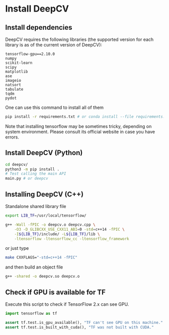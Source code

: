 # Install DeepCV

## Install dependencies

DeepCV requires the following libraries (the supported version for each library is as of the current version of DeepCV):

```
tensorflow-gpu==2.10.0
numpy
scikit-learn
scipy
matplotlib
ase
imageio
natsort
tabulate
tqdm
pydot
```

One can use this command to install all of them
```sh
pip install -r requirements.txt # or conda install --file requirements.txt
```

Note that installing tensorflow may be sometimes tricky, depending on system environment. 
Please consult its official website in case you have errors.

## Install DeepCV (Python)

```sh
cd deepcv/
python3 -m pip install .
# Test calling the main API
main.py # or deepcv
```

## Installing DeepCV (C++)

Standalone shared library file
```sh
export LIB_TF=/usr/local/tensorflow/

g++ -Wall -fPIC -o deepcv.o deepcv.cpp \
    -O3 -D_GLIBCXX_USE_CXX11_ABI=0 -std=c++14 -fPIC \
    -I${LIB_TF}/include/ -L${LIB_TF}/lib \
    -ltensorflow -ltensorflow_cc -ltensorflow_framework
```
or just type
```sh
make CXXFLAGS="-std=c++14 -fPIC"
```
and then build an object file
```sh
g++ -shared -o deepcv.so deepcv.o
```

## Check if GPU is available for TF

Execute this script to check if TensorFlow 2.x can see GPU.
```python
import tensorflow as tf

assert tf.test.is_gpu_available(), "TF can't see GPU on this machine."
assert tf.test.is_built_with_cuda(), "TF was not built with CUDA."
```
